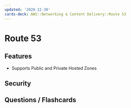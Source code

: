 ```yaml
---
updated: '2020-12-30'
cards-deck: AWS::Networking & Content Delivery::Route 53
---
```


# Route 53

## Features

- Supports Public and Private Hosted Zones

## Security

## Questions / Flashcards
